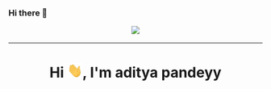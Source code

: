 ### Hi there 👋
<p align="center">
  <img src="https://media0.giphy.com/media/CVtNe84hhYF9u/giphy.gif?cid=ecf05e47qc0sotr7gpdlmv194xzskb0ct4ryut4pw63s37qy&rid=giphy.gif" height="200"/>
</p>
<hr>
<h1 align="center"><b>Hi</b> <img src="https://raw.githubusercontent.com/ABSphreak/ABSphreak/master/gifs/Hi.gif" width="30px">, I'm aditya pandeyy</h1>
<p align="center">


